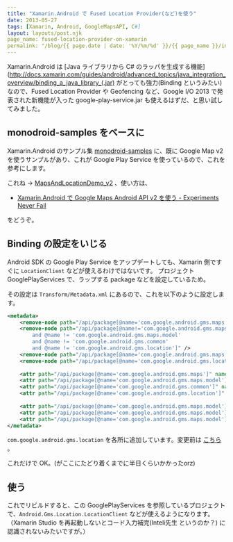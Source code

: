 ```yaml
---
title: "Xamarin.Android で Fused Location Provider(など)を使う"
date: 2013-05-27
tags: [Xamarin, Android, GoogleMapsAPI, C#]
layout: layouts/post.njk
page_name: fused-location-provider-on-xamarin
permalink: "/blog/{{ page.date | date: '%Y/%m/%d' }}/{{ page_name }}/index.html"
---
```

Xamarin.Android は [Java ライブラリから C# のラッパを生成する機能](http://docs.xamarin.com/guides/android/advanced_topics/java_integration_overview/binding_a_java_library_(.jar) がとっても強力(Binding というみたい)なので、Fused Location Provider や Geofencing など、Google I/O 2013 で発表された新機能が入った google-play-service.jar も使えるはずだ、と思い試してみました。
<!--more-->
## monodroid-samples をベースに

Xamarin.Android のサンプル集 [monodroid-samples](https://github.com/xamarin/monodroid-samples) に、既に Google Map v2 を使うサンプルがあり、これが Google Play Service を使っているので、これを参考にします。

これね → [MapsAndLocationDemo_v2](https://github.com/xamarin/monodroid-samples/tree/master/MapsAndLocationDemo_v2) 、使い方は、

* [Xamarin.Android で Google Maps Android API v2 を使う - Experiments Never Fail](http://amay077.github.io/blog/2013/03/05/xamarin-android-using-google-maps-android-api-v2/)

をどうぞ。

## Binding の設定をいじる

Android SDK の Google Play Service をアップデートしても、Xamarin 側ですぐに ``LocationClient`` などが使えるわけではないです。
プロジェクト GooglePlayServices で、ラップする package などを設定しているため。

その設定は ``Transform/Metadata.xml`` にあるので、これを以下のように設定します。

```xml Metadata.xml
<metadata>
	<remove-node path="/api/package[@name='com.google.android.gms.maps']/class[@name='GoogleMapOptionsCreator']" />
	<remove-node path="/api/package[@name!='com.google.android.gms.maps' 
		and @name != 'com.google.android.gms.maps.model' 
		and @name != 'com.google.android.gms.common'
		and @name != 'com.google.android.gms.location']" />
	<remove-node path="/api/package[@name='com.google.android.gms.maps.model']/class[contains (@name, 'Creator')]" />
	<remove-node path="/api/package[@name='com.google.android.gms.location']/class[contains (@name, 'Creator')]" />
		
	<attr path="/api/package[@name='com.google.android.gms.maps']" name="managedName">Android.Gms.Maps</attr>
	<attr path="/api/package[@name='com.google.android.gms.maps.model']" name="managedName">Android.Gms.Maps.Model</attr>
	<attr path="/api/package[@name='com.google.android.gms.common']" name="managedName">Android.Gms.Common</attr>  
	<attr path="/api/package[@name='com.google.android.gms.location']" name="managedName">Android.Gms.Location</attr>  
	
  	<attr path="/api/package[@name='com.google.android.gms.maps.model']/class[@name='MarkerOptions']/method[@name='position']" name="managedName">SetPosition</attr>
	<attr path="/api/package[@name='com.google.android.gms.maps.model']/class[@name='MarkerOptions']/method[@name='snippet']" name="managedName">SetSnippet</attr>
	<attr path="/api/package[@name='com.google.android.gms.maps.model']/class[@name='MarkerOptions']/method[@name='title']" name="managedName">SetTitle</attr>
</metadata>
```

``com.google.android.gms.location`` を各所に追加しています。変更前は [こちら](https://github.com/xamarin/monodroid-samples/blob/master/MapsAndLocationDemo_v2/GooglePlayServices/Transforms/Metadata.xml) 。

これだけで OK。(がここにたどり着くまでに半日くらいかかったorz)

## 使う

これでリビルドすると、この GooglePlayServices を参照しているプロジェクトで、``Android.Gms.Location.LocationClient`` などが使えるようになります。（Xamarin Studio を再起動しないとコード入力補完(Inteli先生 というのか？) に認識されないみたいですが。）
